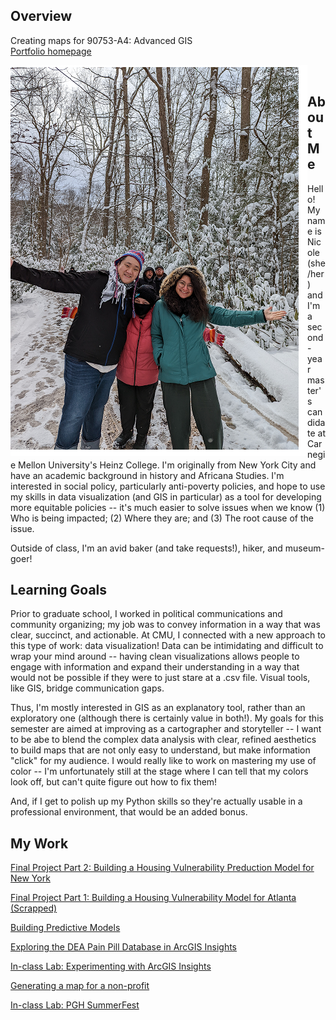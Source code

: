 ## Overview

Creating maps for 90753-A4: Advanced GIS <br/>
[Portfolio homepage](https://nannunz.github.io/gis-portfolio/)


<img align="left" src="https://github.com/nannunz/gis-portfolio/blob/main/group_photo_with_space.png?raw=true">&nbsp;&nbsp;&nbsp;&nbsp;

## About Me 

Hello! My name is Nicole (she/her) and I'm a second-year master's candidate at Carnegie Mellon University's Heinz College. I'm originally from New York City and have an academic background in history and Africana Studies. I'm interested in social policy, particularly anti-poverty policies, and hope to use my skills in data visualization (and GIS in particular) as a tool for developing more equitable policies -- it's much easier to solve issues when we know (1) Who is being impacted; (2) Where they are; and (3) The root cause of the issue. <br/>

Outside of class, I'm an avid baker (and take requests!), hiker, and museum-goer! 


## Learning Goals 

Prior to graduate school, I worked in political communications and community organizing; my job was to convey information in a way that was clear, succinct, and actionable. At CMU, I connected with a new approach to this type of work: data visualization! Data can be intimidating and difficult to wrap your mind around -- having clean visualizations allows people to engage with information and expand their understanding in a way that would not be possible if they were to just stare at a .csv file. Visual tools, like GIS, bridge communication gaps. 

Thus, I'm mostly interested in GIS as an explanatory tool, rather than an exploratory one (although there is certainly value in both!). My goals for this semester are aimed at improving as a cartographer and storyteller -- I want to be abe to blend the complex data analysis with clear, refined aesthetics to build maps that are not only easy to understand, but make information "click" for my audience. I would really like to work on mastering my use of color -- I'm unfortunately still at the stage where I can tell that my colors look off, but can't quite figure out how to fix them! 

And, if I get to polish up my Python skills so they're actually usable in a professional environment, that would be an added bonus. 


## My Work 

[Final Project Part 2: Building a Housing Vulnerability Preduction Model for New York](https://nannunz.github.io/gis-portfolio/final_project_part_ii.html)


[Final Project Part 1: Building a Housing Vulnerability Model for Atlanta (Scrapped)](https://nannunz.github.io/gis-portfolio/final_project_part_i.html)


[Building Predictive Models](https://nannunz.github.io/gis-portfolio/gis_predictive_models.html)


[Exploring the DEA Pain Pill Database in ArcGIS Insights](https://nannunz.github.io/gis-portfolio/DEA_pain_pill_database.html)


[In-class Lab: Experimenting with ArcGIS Insights](https://nannunz.github.io/gis-portfolio/gis_insights_lab.html)


[Generating a map for a non-profit](https://nannunz.github.io/gis-portfolio/styling_wizard_exercise.html)


[In-class Lab: PGH SummerFest](https://nannunz.github.io/gis-portfolio/visitPGH_demo.html)
